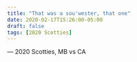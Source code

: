 ```yaml
---
title: "That was a sou'wester, that one"
date: 2020-02-17T15:26:00-05:00
draft: false
tags: [2020 Scotties]
---
```

— 2020 Scotties, MB vs CA
<!--more--> 

